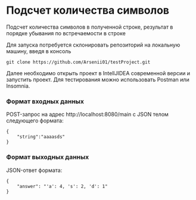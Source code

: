 # Подсчет количества символов
Подсчет количества символов в полученной строке, результат в порядке убывания по встречаемости в строке


Для запуска потребуется склонировать репозиторий на локальную машину, введя в консоль

```git clone https://github.com/Arsenii01/testProject.git```

Далее необходимо открыть проект в IntellJIDEA современной версии и запустить проект.
Для тестирования можно использовать Postman или Insomnia.

### Формат входных данных
POST-запрос на адрес http://localhost:8080/main с JSON телом следующего формата:
```
{
	"string":"aaaasds"
}
```

### Формат выходных данных
JSON-ответ формата:
```
{
	"answer": "'a': 4, 's': 2, 'd': 1"
}
```
